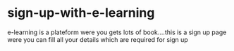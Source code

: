 # sign-up-with-e-learning
e-learning is a plateform were you gets lots of book....this is a sign up page were you can fill all your details which are required for sign up
